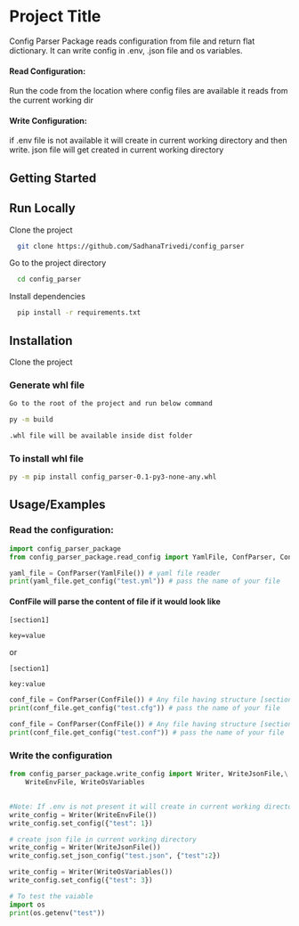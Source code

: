 
# Project Title

Config Parser Package reads configuration from file and return flat dictionary.
It can write config in .env, .json file and os variables.

#### Read Configuration:
Run the code from the location where config files are available it reads from the current working dir

#### Write Configuration:
if .env file is not available it will create in current working directory and then write.
json file will get created in current working directory

## Getting Started

## Run Locally

Clone the project

```bash
  git clone https://github.com/SadhanaTrivedi/config_parser
```

Go to the project directory

```bash
  cd config_parser
```

Install dependencies

```bash
  pip install -r requirements.txt
```


## Installation

Clone the project 

### Generate whl file

```bash
Go to the root of the project and run below command

py -m build

.whl file will be available inside dist folder
```

### To install whl file

```bash
py -m pip install config_parser-0.1-py3-none-any.whl
```
## Usage/Examples

### Read the configuration:

```python
import config_parser_package
from config_parser_package.read_config import YamlFile, ConfParser, ConfFile

yaml_file = ConfParser(YamlFile()) # yaml file reader
print(yaml_file.get_config("test.yml")) # pass the name of your file
```

#### ConfFile will parse the content of file if it would look like
```file
[section1]

key=value
 ```

 or 
```file 
[section1]

key:value
``` 

```python
conf_file = ConfParser(ConfFile()) # Any file having structure [section] key=value
print(conf_file.get_config("test.cfg")) # pass the name of your file

conf_file = ConfParser(ConfFile()) # Any file having structure [section] key=value
print(conf_file.get_config("test.conf")) # pass the name of your file
```

### Write the configuration

```python
from config_parser_package.write_config import Writer, WriteJsonFile,\
    WriteEnvFile, WriteOsVariables
    

#Note: If .env is not present it will create in current working directory and then write the config
write_config = Writer(WriteEnvFile())
write_config.set_config({"test": 1}) 

# create json file in current working directory
write_config = Writer(WriteJsonFile())
write_config.set_json_config("test.json", {"test":2})

write_config = Writer(WriteOsVariables())
write_config.set_config({"test": 3})

# To test the vaiable
import os 
print(os.getenv("test"))
```
